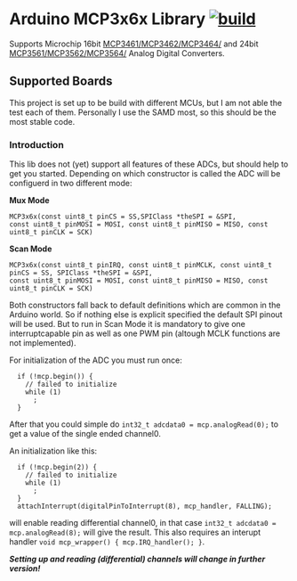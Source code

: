 # Arduino MCP3x6x Library [![build](https://github.com/nerdyscout/Arduino_MCP3x6x_Library/workflows/build/badge.svg)](https://github.com/nerdyscout/Arduino_MCP3x6x_Library/actions/workflows/build.yml)

Supports Microchip 16bit [MCP3461/MCP3462/MCP3464/](https://www.microchip.com/en-us/product/MCP3461r) and 24bit [MCP3561/MCP3562/MCP3564/](https://www.microchip.com/en-us/product/MCP3561r) Analog Digital Converters.

## Supported Boards

This project is set up to be build with different MCUs, but I am not able the test each of them. 
Personally I use the SAMD most, so this should be the most stable code.

### Introduction

This lib does not (yet) support all features of these ADCs, but should help to get you started.
Depending on which constructor is called the ADC will be configuerd in two different mode:

**Mux Mode**
```
MCP3x6x(const uint8_t pinCS = SS,SPIClass *theSPI = &SPI,
const uint8_t pinMOSI = MOSI, const uint8_t pinMISO = MISO, const uint8_t pinCLK = SCK)
```

**Scan Mode**
```
MCP3x6x(const uint8_t pinIRQ, const uint8_t pinMCLK, const uint8_t pinCS = SS, SPIClass *theSPI = &SPI,
const uint8_t pinMOSI = MOSI, const uint8_t pinMISO = MISO, const uint8_t pinCLK = SCK)
```

Both constructors fall back to default definitions which are common in the Arduino world. So if nothing else is explicit specified the default SPI pinout will be used. But to run in Scan Mode it is mandatory to give one interruptcapable pin as well as one PWM pin (altough MCLK functions are not implemented).

For initialization of the ADC you must run once:
```
  if (!mcp.begin()) {
    // failed to initialize
    while (1)
      ;
  }
```
After that you could simple do ```int32_t adcdata0 = mcp.analogRead(0);``` to get a value of the single ended channel0.

An initialization like this:
```
  if (!mcp.begin(2)) {
    // failed to initialize
    while (1)
      ;
  }
  attachInterrupt(digitalPinToInterrupt(8), mcp_handler, FALLING);
```
will enable reading differential channel0, in that case ```int32_t adcdata0 = mcp.analogRead(8);``` will give the result.
This also requires an interupt handler ```void mcp_wrapper() { mcp.IRQ_handler(); }```.

***Setting up and reading (differential) channels will change in further version!***
